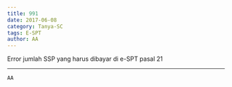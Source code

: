 ```yaml
---
title: 991
date: 2017-06-08
category: Tanya-SC
tags: E-SPT
author: AA
---
```


Error jumlah SSP yang harus dibayar di e-SPT pasal 21

---



`AA`
